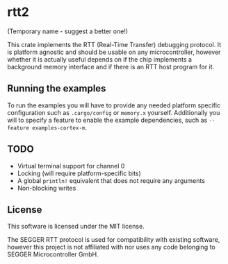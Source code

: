 # rtt2

(Temporary name - suggest a better one!)

This crate implements the RTT (Real-Time Transfer) debugging protocol. It is platform agnostic and
should be usable on any microcontroller, however whether it is actually useful depends on if the
chip implements a background memory interface and if there is an RTT host program for it.

## Running the examples

To run the examples you will have to provide any needed platform specific configuration such as
`.cargo/config` or `memory.x` yourself. Additionally you will to specify a feature to enable the
example dependencies, such as `--feature examples-cortex-m`.

## TODO

- Virtual terminal support for channel 0
- Locking (will require platform-specific bits)
- A global `println!` equivalent that does not require any arguments
- Non-blocking writes

## License

This software is licensed under the MIT license.

The SEGGER RTT protocol is used for compatibility with existing software, however this project is
not affiliated with nor uses any code belonging to SEGGER Microcontroller GmbH.
